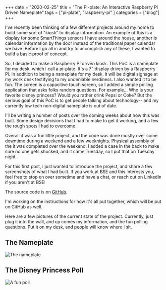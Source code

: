 +++ 
date = "2020-02-25"
title = "The Pi-plate: An Interactive Raspberry Pi Driven Nameplate"
tags = ["pi-plate", "raspberry-pi" ]
categories = ["blog"]
+++

I've recently been thinking of a few different projects around my home to build some sort of "kiosk" to display information.  An example of this is a display for some SmartThings sensors I have around the house, another is calendar information by the door instead of the traditional paper calendar we have.  Before I go all in and try to accomplish any of these, I wanted to build a basic proof of concept.

So,  I decided to make a Raspberry PI driven kiosk.  This PoC is a nameplate for my desk, which I call a pi-plate.  It's a 7" display driven by a Raspberry Pi.  In addition to being a nameplate for my desk, it will be digital signage at my work desk testifying to my undeniable nerdiness.  I also wanted it to be fun. The screen is a capacitive touch screen, so I added a simple polling application that asks folks random questions.  For example... Who is your favorite disney princess?  Would you rather drink Pepsi or Coke?  But the serious goal of this PoC is to get people talking about technology-- and my currently low tech non-digital nameplate is out of date.

I'll be writing a number of posts over the coming weeks about how this was built.  Some design decisions that I had to make to get it working, and a few the rough spots I had to overcome.

Overall it was a fun little project, and the code was done mostly over some downtime during a weekend and a few weeknights.  Physical assembly of the it was completed over the weekend. I added a case in the back to make sure no one gets shocked, and it came Tuesday, so I put that on Tuesday night.

For this first post, I just wanted to introduce the project, and share a few screenshots of what I had built.  If you work at BSE and this interests you, feel free to stop on over sometime and have a chat, or reach out on LinkedIn if you aren't at BSE!

The source code is on [GitHub](https://github.com/jerhon/pi-plate).

I'm working on the instructions for how it's all put together, which will be put on GitHub as well.

Here are a few pictures of the current state of the project.  Currently, just plug it into the wall, and up comes my information, and the fun polling questions.  Put it on my desk, and people will know where I sit.

## The Nameplate

![The nameplate](/images/pi-plate-nameplate.jpg)

## The Disney Princess Poll

![A fun poll](/images/pi-plate-question.jpg)

